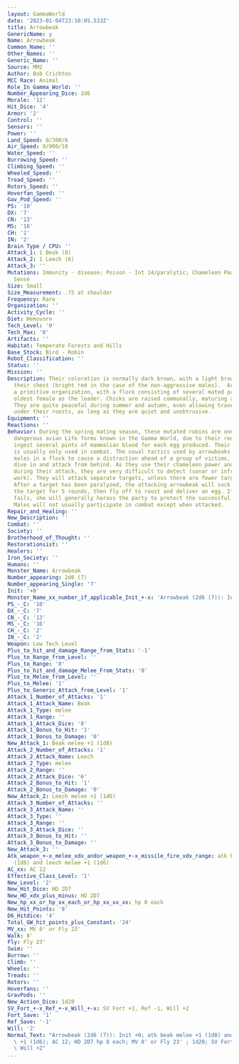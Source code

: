 ```yaml
---
layout: GammaWorld
date: '2023-01-04T23:10:05.533Z'
title: Arrowbeak
GenericName: y
Name: Arrowbeak
Common_Name: ''
Other_Names: ''
Generic_Name: ''
Source: MM2
Author: Bob Crichton
MCC Race: Animal
Role_In_Gamma_World: ''
Number_Appearing_Dice: 2d6
Morale: '12'
Hit_Dice: '4'
Armor: '2'
Control: ''
Sensors: ''
Power: ''
Land_Speed: 0/300/6
Air_Speed: 9/900/18
Water_Speed: ''
Burrowing_Speed: ''
Climbing_Speed: ''
Wheeled_Speed: ''
Tread_Speed: ''
Rotors_Speed: ''
Hoverfan_Speed: ''
Gav_Pod_Speed: ''
PS: '10'
DX: '7'
CN: '13'
MS: '16'
CH: '2'
IN: '2'
Brain Type / CPU: ''
Attack_1: 1 Beak (8)
Attack_2: 1 Leech (6)
Attack_3: ''
Mutations: Immunity - disease; Poison - Int 14/paralytic; Chameleon Powers; Directional
  Sense
Size: Small
Size_Measurement: .75 at shoulder
Frequency: Rare
Organization: ''
Activity_Cycle: ''
Diet: Hemovore
Tech_Level: '0'
Tech_Max: '0'
Artifacts: ''
Habitat: Temperate Forests and Hills
Base_Stock: Bird - Robin
Robot_Classification: ''
Status: ''
Mission: ''
Description: Their coloration is normally dark brown, with a light brown patch on
  their chest (bright red in the case of the non-aggressive males).  Arrowbeaks have
  a primitive organization, with a flock consisting of several mated pairs,with the
  oldest female as the leader. Chicks are raised communally, maturing after 2 years.
  They are quite peaceful during summer and autumn, even allowing travellers to camp
  under their roosts, as long as they are quiet and unobtrusive.
Equipment: ''
Reactions: ''
Behavior: During the spring mating season, these mutated robins are one of the most
  dangerous avian Life forms known in the Gamma World, due to their requirement to
  ingest several pints of mammalian blood for each egg produced. Their chameleon power
  is usually only used in combat. The usual tactics used by arrowbeaks is for the
  males in a flock to cause a distraction ahead of a group of victims, while the females
  dive in and attack from behind. As they use their chameleon power and glide silently
  during their attack, they are very difficult to detect (sonar or infravision usually
  work). They will attack separate targets, unless there are fewer targets than attackers.
  After a target has been paralyzed, the attacking arrowbeak will suck blood from
  the target for 5 rounds, then fly off to roost and deliver an egg. If an attacker
  fails, she will generally harass the party to protect the successful individuals.
  Males will not usually participate in combat except when attacked.
Repair_and_Healing: ''
New_Description: ''
Combat: ''
Society: ''
Brotherhood_of_Thought: ''
Restorationsist: ''
Healers: ''
Iron_Society: ''
Humans: ''
Monster_Name: Arrowbeak
Number_appearing: 2d6 (7)
Number_appearing_Single: '7'
Init: '+0'
Monster_Name_xx_number_if_applicable_Init_+-x: 'Arrowbeak (2d6 (7)): Init +0'
PS_-_C: '10'
DX_-_C: '7'
CN_-_C: '13'
MS_-_C: '16'
CH_-_C: '2'
IN_-_C: '2'
Weapon: Low Tech Level
Plus_to_hit_and_damage_Range_from_Stats: '-1'
Plus_to_Range_from_Level: ''
Plus_to_Range: '0'
Plus_to_hit_and_damage_Melee_From_Stats: '0'
Plus_to_Melee_from_Level: ''
Plus_to_Melee: '1'
Plus_to_Generic_Attack_from_Level: '1'
Attack_1_Number_of_Attacks: '1'
Attack_1_Attack_Name: Beak
Attack_1_Type: melee
Attack_1_Range: ''
Attack_1_Attack_Dice: '8'
Attack_1_Bonus_to_Hit: '1'
Attack_1_Bonus_to_Damage: '0'
New_Attack_1: Beak melee +1 (1d8)
Attack_2_Number_of_Attacks: '1'
Attack_2_Attack_Name: Leech
Attack_2_Type: melee
Attack_2_Range: ''
Attack_2_Attack_Dice: '6'
Attack_2_Bonus_to_Hit: '1'
Attack_2_Bonus_to_Damage: '0'
New_Attack_2: Leech melee +1 (1d6)
Attack_3_Number_of_Attacks: ''
Attack_3_Attack_Name: ''
Attack_3_Type: ''
Attack_3_Range: ''
Attack_3_Attack_Dice: ''
Attack_3_Bonus_to_Hit: ''
Attack_3_Bonus_to_Damage: ''
New_Attack_3: ''
Atk_weapon_+-x_melee_xdx_andor_weapon_+-x_missile_fire_xdx_range: atk beak melee +1
  (1d8) and leech melee +1 (1d6)
AC_xx: AC 12
Effective_Class_Level: '1'
New_Level: '2'
New_Hit_Dice: HD 2D7
New_HD_xdx_plus_minus: HD 2D7
New_hp_xx_or_hp_xx_each_or_hp_xx_xx_xx: hp 8 each
New_Hit_Points: '8'
D6_Hitdice: '4'
Total_GW_hit_points_plus_Constant: '24'
MV_xx: MV 8' or Fly 23'
Walk: 8'
Fly: Fly 23'
Swim: ''
Burrow: ''
Climb: ''
Wheels: ''
Treads: ''
Rotors: ''
Hoverfans: ''
GravPods: ''
New_Action_Dice: 1d20
SV_Fort_+-x_Ref_+-x_Will_+-x: SV Fort +1, Ref -1, Will +2
Fort_Save: '1'
Ref_Save: '-1'
Will: '2'
Normal_Text: "Arrowbeak (2d6 (7)): Init +0; atk beak melee +1 (1d8) and leech melee\
  \ +1 (1d6); AC 12; HD 2D7 hp 8 each; MV 8' or Fly 23' ; 1d20; SV Fort +1, Ref -1,\
  \ Will +2"
...
```

